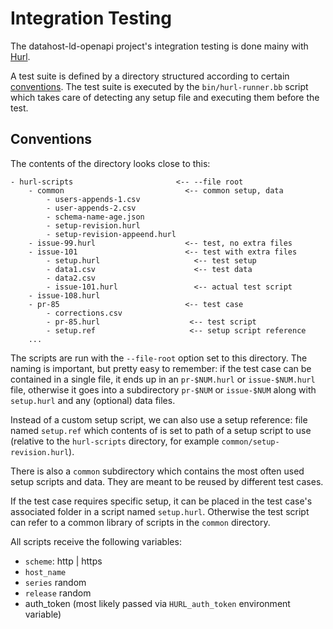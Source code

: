 # Integration Testing

The datahost-ld-openapi project's integration testing is done mainy with [Hurl][hurl].

A test suite is defined by a directory structured according to certain [conventions](#conventions). The test suite is executed by the `bin/hurl-runner.bb` script which takes care of detecting any setup file and executing them before the test.

## Conventions

The contents of the directory looks close to this:

```
- hurl-scripts                       <-- --file root
	- common                           <-- common setup, data
		- users-appends-1.csv
		- user-appends-2.csv
		- schema-name-age.json
		- setup-revision.hurl
		- setup-revision-appeend.hurl
	- issue-99.hurl                    <-- test, no extra files
	- issue-101                        <-- test with extra files
		- setup.hurl                     <-- test setup
		- data1.csv                      <-- test data
		- data2.csv
		- issue-101.hurl                 <-- actual test script
	- issue-108.hurl
	- pr-85                            <-- test case
		- corrections.csv
		- pr-85.hurl                    <-- test script
		- setup.ref                     <-- setup script reference
	...
```

The scripts are run with the `--file-root` option set to this directory. The naming is important, but pretty easy to remember: if the test case can be contained in a single file, it ends up in an `pr-$NUM.hurl` or `issue-$NUM.hurl` file, otherwise it goes into a subdirectory `pr-$NUM` or `issue-$NUM` along with `setup.hurl` and any (optional) data files. 

Instead of a custom setup script, we can also use a setup reference: file named `setup.ref` which contents of is  set to path of a setup script to use (relative to the `hurl-scripts` directory, for example `common/setup-revision.hurl`).

There is also a `common` subdirectory which contains the most often used setup scripts and data. They are meant to be reused by different test cases.

If the test case requires specific setup, it can be placed in the test case's associated folder in a script named `setup.hurl`. Otherwise the test script can refer to a common library of scripts in the `common` directory.

All scripts receive the following variables:

- `scheme`: http | https
- `host_name`
- `series` random 
- `release` random
- auth_token (most likely passed via `HURL_auth_token` environment variable)


[hurl]:https://hurl.dev